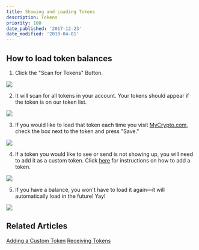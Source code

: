 ```yaml
---
title: Showing and Loading Tokens
description: Tokens
priority: 100
date_published: '2017-12-23'
date_modified: '2019-04-01'
---
```


## How to load token balances

1. Click the "Scan for Tokens" Button. 

![](https://i.imgur.com/6ood1qw.png)

2. It will scan for all tokens in your account. Your tokens should appear if the token is on our token list.

![](https://i.imgur.com/vxho4sO.png)

3. If you would like to load that token each time you visit [MyCrypto.com](https://beta.mycrypto.com/account), check the box next to the token and press "Save."

![](https://i.imgur.com/4quT3w5.png)

4. If a token you would like to see or send is not showing up, you will need to add it as a custom token. Click [here](/troubleshooting/tokens/adding-new-token-and-sending-custom-tokens) for instructions on how to add a token.

![](https://i.imgur.com/p2KEduQ.png)

5. If you have a balance, you won't have to load it again—it will automatically load in the future! Yay!

![](https://i.imgur.com/vxho4sO.png)

## Related Articles

[Adding a Custom Token](/troubleshooting/tokens/adding-new-token-and-sending-custom-tokens)
[Receiving Tokens](/how-to/tokens/how-to-receive-tokens)
